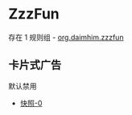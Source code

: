 # ZzzFun

存在 1 规则组 - [org.daimhim.zzzfun](/src/apps/org.daimhim.zzzfun.ts)

## 卡片式广告

默认禁用

- [快照-0](https://i.gkd.li/import/13402608)
